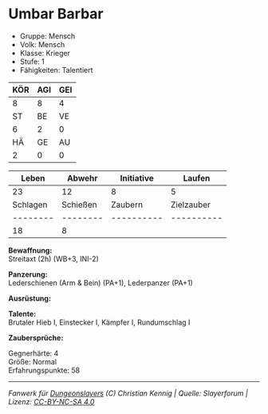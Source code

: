# Umbar Barbar  
- Gruppe: Mensch  
- Volk: Mensch  
- Klasse: Krieger  
- Stufe: 1  
- Fähigkeiten: Talentiert  


| KÖR | AGI | GEI |  
| --- | --- | --- |  
| 8   | 8   | 4   |
| ST  | BE  | VE  |  
| 6   | 2   | 0   |
| HÄ  | GE  | AU  |  
| 2   | 0   | 0   |


| Leben    | Abwehr   | Initiative | Laufen     |
| -------- | -------- | ---------- | ---------- |
| 23       | 12       | 8          | 5          |
| Schlagen | Schießen | Zaubern    | Zielzauber |
| -------- | -------- | ---------- | ---------- |
| 18       | 8        |            |            |

**Bewaffnung:**  
Streitaxt (2h) (WB+3, INI-2)

**Panzerung:**  
Lederschienen (Arm & Bein) (PA+1), Lederpanzer (PA+1)

**Ausrüstung:**  


**Talente:**  
Brutaler Hieb I, Einstecker I, Kämpfer I, Rundumschlag I

**Zaubersprüche:**  


Gegnerhärte: 4  
Größe: Normal  
Erfahrungspunkte: 58  



___
*Fanwerk für [Dungeonslayers](https://www.dungeonslayers.net/) (C) Christian Kennig | Quelle: Slayerforum | Lizenz: [CC-BY-NC-SA 4.0](https://creativecommons.org/licenses/by-nc-sa/4.0/deed.de)*